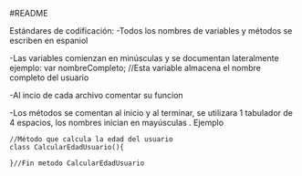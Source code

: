  #README

Estándares de codificación:
-Todos los nombres de variables y métodos se escriben en espaniol

-Las variables comienzan en minúsculas y se documentan lateralmente ejemplo:
var nombreCompleto; //Esta variable almacena el nombre completo del usuario 

-Al incio de cada archivo comentar su funcion  

-Los métodos se comentan al inicio y al terminar, se utilizara 1 tabulador de 4 espacios, los nombres  inician  en mayúsculas .
Ejemplo

    //Método que calcula la edad del usuario
    class CalcularEdadUsuario(){

    }//Fin metodo CalcularEdadUsuario

